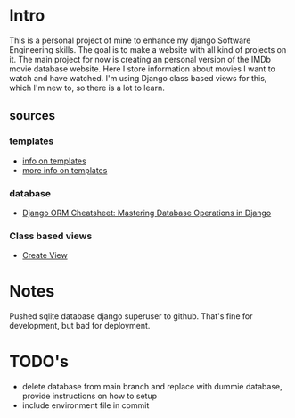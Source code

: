 # Intro

This is a personal project of mine to enhance my django Software Engineering skills.
The goal is to make a website with all kind of projects on it.
The main project for now is creating an personal version of the IMDb movie database website. Here I store information about movies I want to watch and have watched. I'm using Django class based views for this, which I'm new to, so there is a lot to learn. 

## sources

### templates

- [info on templates](https://dev.to/scofieldidehen/mastering-django-templates-a-guide-to-advanced-features-and-best-practices-25pe)
- [more info on templates](https://www.pythontutorial.net/django-tutorial/django-templates/)

### database

- [Django ORM Cheatsheet: Mastering Database Operations in Django](https://djangocentral.com/django-orm-cheatsheet/)

### Class based views
- [Create View](https://www.pythontutorial.net/django-tutorial/django-createview/)

# Notes

Pushed sqlite database django superuser to github.
That's fine for development, but bad for deployment.

# TODO's
- delete database from main branch and replace with dummie database, provide instructions on how to setup
- include environment file in commit